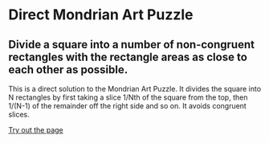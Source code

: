 # Direct Mondrian Art Puzzle
## Divide a square into a number of non-congruent rectangles with the rectangle areas as close to each other as possible.

This is a direct solution to the Mondrian Art Puzzle.  It divides the square into N rectangles
by first taking a slice 1/Nth of the square from the top, then 1/(N-1) of the remainder off
the right side and so on.  It avoids congruent slices.

[Try out the page](https://htmlpreview.github.io/?https://github.com/JaySpencerAnderson/DirectMondrian/blob/master/mondrian.html)
